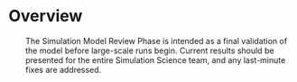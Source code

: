 
<p><br /></p>
<h1>Overview</h1>
<p style="margin-left: 30.0px;">The Simulation Model Review Phase is intended as a final validation of the model before large-scale runs begin. Current results should be presented for the entire Simulation Science team, and any last-minute fixes are addressed.</p>